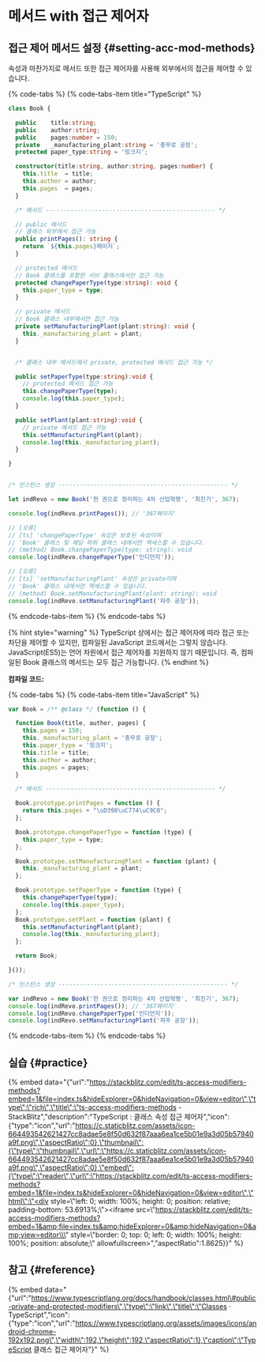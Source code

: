 # 메서드 with 접근 제어자

## 접근 제어 메서드 설정 {#setting-acc-mod-methods}

속성과 마찬가지로 메서드 또한 접근 제어자를 사용해 외부에서의 접근을 제어할 수 있습니다.

{% code-tabs %}
{% code-tabs-item title="TypeScript" %}
```typescript
class Book {

  public    title:string;
  public    author:string;
  public    pages:number = 150;
  private   _manufacturing_plant:string = '충무로 공장';
  protected paper_type:string = '밍크지';

  constructor(title:string, author:string, pages:number) {
    this.title  = title;
    this.author = author;
    this.pages  = pages;
  }

  /* 메서드 ------------------------------------------------ */

  // public 메서드
  // 클래스 외부에서 접근 가능
  public printPages(): string {
    return `${this.pages}페이지`;
  }

  // protected 메서드
  // Book 클래스를 포함한 서브 클래스에서만 접근 가능
  protected changePaperType(type:string): void {
    this.paper_type = type;
  }

  // private 메서드
  // Book 클래스 내부에서만 접근 가능
  private setManufacturingPlant(plant:string): void {
    this._manufacturing_plant = plant;
  }


  /* 클래스 내부 메서드에서 private, protected 메서드 접근 가능 */

  public setPaperType(type:string):void {
    // protected 메서드 접근 가능
    this.changePaperType(type);
    console.log(this.paper_type);
  }

  public setPlant(plant:string):void {
    // private 메서드 접근 가능
    this.setManufacturingPlant(plant);
    console.log(this._manufacturing_plant);
  }

}


/* 인스턴스 생성 ------------------------------------------------ */

let indRevo = new Book('한 권으로 정리하는 4차 산업혁명', '최진기', 367);

console.log(indRevo.printPages()); // '367페이지'

// [오류]
// [ts] 'changePaperType' 속성은 보호된 속성이며
// 'Book' 클래스 및 해당 하위 클래스 내에서만 액세스할 수 있습니다.
// (method) Book.changePaperType(type: string): void
console.log(indRevo.changePaperType('인디언지'));

// [오류]
// [ts] 'setManufacturingPlant' 속성은 private이며
// 'Book' 클래스 내에서만 액세스할 수 있습니다.
// (method) Book.setManufacturingPlant(plant: string): void
console.log(indRevo.setManufacturingPlant('파주 공장'));
```
{% endcode-tabs-item %}
{% endcode-tabs %}

{% hint style="warning" %}
TypeScript 상에서는 접근 제어자에 따라 접근 또는 차단을 제어할 수 있지만, 컴파일된 JavaScript 코드에서는 그렇지 않습니다. JavaScript\(ES5\)는 언어 차원에서 접근 제어자를 지원하지 않기 때문입니다. 즉, 컴파일된 Book 클래스의 메서드는 모두 접근 가능합니다.
{% endhint %}

**컴파일 코드:**

{% code-tabs %}
{% code-tabs-item title="JavaScript" %}
```javascript
var Book = /** @class */ (function () {

  function Book(title, author, pages) {
    this.pages = 150;
    this._manufacturing_plant = '충무로 공장';
    this.paper_type = '밍크지';
    this.title = title;
    this.author = author;
    this.pages = pages;
  }

  /* 메서드 ------------------------------------------------ */

  Book.prototype.printPages = function () {
    return this.pages + "\uD398\uC774\uC9C0";
  };

  Book.prototype.changePaperType = function (type) {
    this.paper_type = type;
  };

  Book.prototype.setManufacturingPlant = function (plant) {
    this._manufacturing_plant = plant;
  };

  Book.prototype.setPaperType = function (type) {
    this.changePaperType(type);
    console.log(this.paper_type);
  };
  Book.prototype.setPlant = function (plant) {
    this.setManufacturingPlant(plant);
    console.log(this._manufacturing_plant);
  };

  return Book;

}());

/* 인스턴스 생성 ------------------------------------------------ */

var indRevo = new Book('한 권으로 정리하는 4차 산업혁명', '최진기', 367);
console.log(indRevo.printPages()); // '367페이지'
console.log(indRevo.changePaperType('인디언지'));
console.log(indRevo.setManufacturingPlant('파주 공장'));
```
{% endcode-tabs-item %}
{% endcode-tabs %}

## 실습 {#practice}

{% embed data="{\"url\":\"https://stackblitz.com/edit/ts-access-modifiers-methods?embed=1&file=index.ts&hideExplorer=0&hideNavigation=0&view=editor\",\"type\":\"rich\",\"title\":\"ts-access-modifiers-methods - StackBlitz\",\"description\":\"TypeScript : 클래스 속성 접근 제어자\",\"icon\":{\"type\":\"icon\",\"url\":\"https://c.staticblitz.com/assets/icon-664493542621427cc8adae5e8f50d632f87aaa6ea1ce5b01e9a3d05b57940a9f.png\",\"aspectRatio\":0},\"thumbnail\":{\"type\":\"thumbnail\",\"url\":\"https://c.staticblitz.com/assets/icon-664493542621427cc8adae5e8f50d632f87aaa6ea1ce5b01e9a3d05b57940a9f.png\",\"aspectRatio\":0},\"embed\":{\"type\":\"reader\",\"url\":\"https://stackblitz.com/edit/ts-access-modifiers-methods?embed=1&file=index.ts&hideExplorer=0&hideNavigation=0&view=editor\",\"html\":\"<div style=\\\"left: 0; width: 100%; height: 0; position: relative; padding-bottom: 53.6913%;\\\"><iframe src=\\\"https://stackblitz.com/edit/ts-access-modifiers-methods?embed=1&amp;file=index.ts&amp;hideExplorer=0&amp;hideNavigation=0&amp;view=editor\\\" style=\\\"border: 0; top: 0; left: 0; width: 100%; height: 100%; position: absolute;\\\" allowfullscreen></iframe></div>\",\"aspectRatio\":1.8625}}" %}

## 참고 {#reference}

{% embed data="{\"url\":\"https://www.typescriptlang.org/docs/handbook/classes.html\#public-private-and-protected-modifiers\",\"type\":\"link\",\"title\":\"Classes · TypeScript\",\"icon\":{\"type\":\"icon\",\"url\":\"https://www.typescriptlang.org/assets/images/icons/android-chrome-192x192.png\",\"width\":192,\"height\":192,\"aspectRatio\":1},\"caption\":\"TypeScript 클래스 접근 제어자\"}" %}

